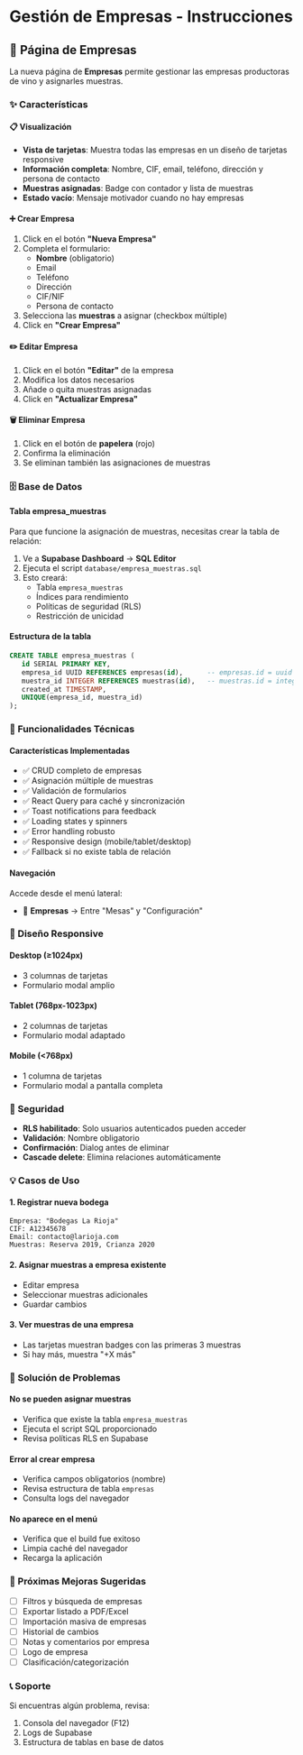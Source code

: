 # Gestión de Empresas - Instrucciones

## 🏢 Página de Empresas

La nueva página de **Empresas** permite gestionar las empresas productoras de vino y asignarles muestras.

### ✨ Características

#### 📋 Visualización
- **Vista de tarjetas**: Muestra todas las empresas en un diseño de tarjetas responsive
- **Información completa**: Nombre, CIF, email, teléfono, dirección y persona de contacto
- **Muestras asignadas**: Badge con contador y lista de muestras
- **Estado vacío**: Mensaje motivador cuando no hay empresas

#### ➕ Crear Empresa
1. Click en el botón **"Nueva Empresa"**
2. Completa el formulario:
   - **Nombre** (obligatorio)
   - Email
   - Teléfono
   - Dirección
   - CIF/NIF
   - Persona de contacto
3. Selecciona las **muestras** a asignar (checkbox múltiple)
4. Click en **"Crear Empresa"**

#### ✏️ Editar Empresa
1. Click en el botón **"Editar"** de la empresa
2. Modifica los datos necesarios
3. Añade o quita muestras asignadas
4. Click en **"Actualizar Empresa"**

#### 🗑️ Eliminar Empresa
1. Click en el botón de **papelera** (rojo)
2. Confirma la eliminación
3. Se eliminan también las asignaciones de muestras

### 🗄️ Base de Datos

#### Tabla empresa_muestras
Para que funcione la asignación de muestras, necesitas crear la tabla de relación:

1. Ve a **Supabase Dashboard** → **SQL Editor**
2. Ejecuta el script `database/empresa_muestras.sql`
3. Esto creará:
   - Tabla `empresa_muestras`
   - Índices para rendimiento
   - Políticas de seguridad (RLS)
   - Restricción de unicidad

#### Estructura de la tabla

```sql
CREATE TABLE empresa_muestras (
   id SERIAL PRIMARY KEY,
   empresa_id UUID REFERENCES empresas(id),      -- empresas.id = uuid
   muestra_id INTEGER REFERENCES muestras(id),   -- muestras.id = integer
   created_at TIMESTAMP,
   UNIQUE(empresa_id, muestra_id)
);
```

### 🎯 Funcionalidades Técnicas

#### Características Implementadas
- ✅ CRUD completo de empresas
- ✅ Asignación múltiple de muestras
- ✅ Validación de formularios
- ✅ React Query para caché y sincronización
- ✅ Toast notifications para feedback
- ✅ Loading states y spinners
- ✅ Error handling robusto
- ✅ Responsive design (mobile/tablet/desktop)
- ✅ Fallback si no existe tabla de relación

#### Navegación
Accede desde el menú lateral:
- 🏢 **Empresas** → Entre "Mesas" y "Configuración"

### 📱 Diseño Responsive

#### Desktop (≥1024px)
- 3 columnas de tarjetas
- Formulario modal amplio

#### Tablet (768px-1023px)
- 2 columnas de tarjetas
- Formulario modal adaptado

#### Mobile (<768px)
- 1 columna de tarjetas
- Formulario modal a pantalla completa

### 🔐 Seguridad

- **RLS habilitado**: Solo usuarios autenticados pueden acceder
- **Validación**: Nombre obligatorio
- **Confirmación**: Dialog antes de eliminar
- **Cascade delete**: Elimina relaciones automáticamente

### 💡 Casos de Uso

#### 1. Registrar nueva bodega
```
Empresa: "Bodegas La Rioja"
CIF: A12345678
Email: contacto@larioja.com
Muestras: Reserva 2019, Crianza 2020
```

#### 2. Asignar muestras a empresa existente
- Editar empresa
- Seleccionar muestras adicionales
- Guardar cambios

#### 3. Ver muestras de una empresa
- Las tarjetas muestran badges con las primeras 3 muestras
- Si hay más, muestra "+X más"

### 🐛 Solución de Problemas

#### No se pueden asignar muestras
- Verifica que existe la tabla `empresa_muestras`
- Ejecuta el script SQL proporcionado
- Revisa políticas RLS en Supabase

#### Error al crear empresa
- Verifica campos obligatorios (nombre)
- Revisa estructura de tabla `empresas`
- Consulta logs del navegador

#### No aparece en el menú
- Verifica que el build fue exitoso
- Limpia caché del navegador
- Recarga la aplicación

### 🚀 Próximas Mejoras Sugeridas

- [ ] Filtros y búsqueda de empresas
- [ ] Exportar listado a PDF/Excel
- [ ] Importación masiva de empresas
- [ ] Historial de cambios
- [ ] Notas y comentarios por empresa
- [ ] Logo de empresa
- [ ] Clasificación/categorización

### 📞 Soporte

Si encuentras algún problema, revisa:
1. Consola del navegador (F12)
2. Logs de Supabase
3. Estructura de tablas en base de datos
